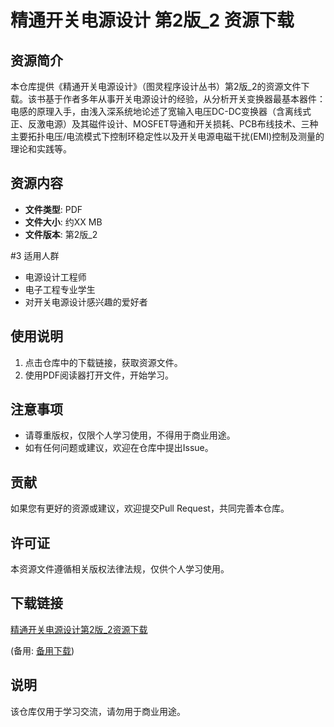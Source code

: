 # 精通开关电源设计  第2版_2 资源下载

## 资源简介

本仓库提供《精通开关电源设计》（图灵程序设计丛书）第2版_2的资源文件下载。该书基于作者多年从事开关电源设计的经验，从分析开关变换器最基本器件：电感的原理入手，由浅入深系统地论述了宽输入电压DC-DC变换器（含离线式正、反激电源）及其磁件设计、MOSFET导通和开关损耗、PCB布线技术、三种主要拓扑电压/电流模式下控制环稳定性以及开关电源电磁干扰(EMI)控制及测量的理论和实践等。

## 资源内容

- **文件类型**: PDF
- **文件大小**: 约XX MB
- **文件版本**: 第2版_2

#3 适用人群

- 电源设计工程师
- 电子工程专业学生
- 对开关电源设计感兴趣的爱好者

## 使用说明

1. 点击仓库中的下载链接，获取资源文件。
2. 使用PDF阅读器打开文件，开始学习。

## 注意事项

- 请尊重版权，仅限个人学习使用，不得用于商业用途。
- 如有任何问题或建议，欢迎在仓库中提出Issue。

## 贡献

如果您有更好的资源或建议，欢迎提交Pull Request，共同完善本仓库。

## 许可证

本资源文件遵循相关版权法律法规，仅供个人学习使用。

## 下载链接
[精通开关电源设计第2版_2资源下载](https://pan.quark.cn/s/04033d356b9e) 

(备用: [备用下载](https://pan.baidu.com/s/1UlLO4J0Fa6BhcNOZDBtPug?pwd=1234))

## 说明

该仓库仅用于学习交流，请勿用于商业用途。
